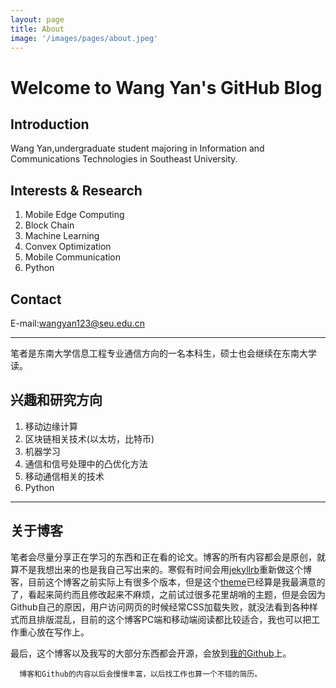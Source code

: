 ```yaml
---
layout: page
title: About
image: '/images/pages/about.jpeg'
---
```


# Welcome to Wang Yan's GitHub Blog


## Introduction
Wang Yan,undergraduate student majoring in Information and Communications Technologies in Southeast University.


## Interests & Research

1. Mobile Edge Computing
2. Block Chain
3. Machine Learning
4. Convex Optimization
5. Mobile Communication
6. Python

## Contact
E-mail:wangyan123@seu.edu.cn

<hr>

笔者是东南大学信息工程专业通信方向的一名本科生，硕士也会继续在东南大学读。

## 兴趣和研究方向
1. 移动边缘计算
2. 区块链相关技术(以太坊，比特币)
3. 机器学习
4. 通信和信号处理中的凸优化方法
5. 移动通信相关的技术
6. Python

<hr>

## 关于博客
  笔者会尽量分享正在学习的东西和正在看的论文。博客的所有内容都会是原创，就算不是我想出来的也是我自己写出来的。寒假有时间会用[jekyllrb](http://jekyllrb.com/)重新做这个博客，目前这个博客之前实际上有很多个版本，但是这个[theme](http://jekyllthemes.org/page3/)已经算是我最满意的了，看起来简约而且修改起来不麻烦，之前试过很多花里胡哨的主题，但是会因为Github自己的原因，用户访问网页的时候经常CSS加载失败，就没法看到各种样式而且排版混乱，目前的这个博客PC端和移动端阅读都比较适合，我也可以把工作重心放在写作上。

最后，这个博客以及我写的大部分东西都会开源，会放到[我的Github](https://github.com/Wy-wangyan)上。

      博客和Github的内容以后会慢慢丰富，以后找工作也算一个不错的简历。


